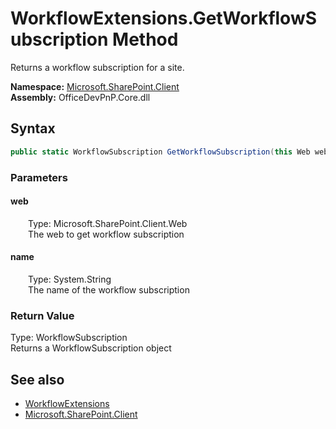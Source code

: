 # WorkflowExtensions.GetWorkflowSubscription Method  
 Returns a workflow subscription for a site.   

**Namespace:** [Microsoft.SharePoint.Client](Microsoft.SharePoint.Client.md)  
**Assembly:** OfficeDevPnP.Core.dll  
## Syntax
```C#
public static WorkflowSubscription GetWorkflowSubscription(this Web web, String name)
```
### Parameters
#### web  
&emsp;&emsp;Type: Microsoft.SharePoint.Client.Web  
&emsp;&emsp;The web to get workflow subscription  

  

#### name  
&emsp;&emsp;Type: System.String  
&emsp;&emsp;The name of the workflow subscription  

  

### Return Value
Type: WorkflowSubscription  
Returns a WorkflowSubscription object  


## See also
- [WorkflowExtensions](Microsoft.SharePoint.Client.WorkflowExtensions.md) 
- [Microsoft.SharePoint.Client](Microsoft.SharePoint.Client.md) 
